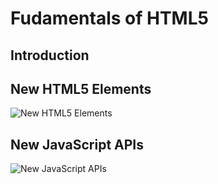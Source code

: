 # Fudamentals of HTML5

## Introduction

<div class="row">
<div class="col-lg-5">

## New HTML5 Elements
![New HTML5 Elements](./NewElements.jpg)
</div>

<div class="col-lg-5">

## New JavaScript APIs
![New JavaScript APIs](./NewJSAPIs.jpg)
</div>
</div>